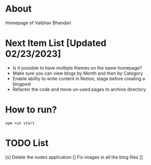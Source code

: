 # About
Homepage of Vaibhav Bhandari

# Next Item List [Updated 02/23/2023]
* Is it possible to have multiple themes on the same homepage?
* Make sure you can view blogs by Month and then by Category
* Enable ability to write content in Notion, stage before creating a blogpost
* Refactor the code and move un-used pages to archive directory

# How to run?
```
npm run start
```

# TODO List
[x] Delete the nodes application
[] Fix images in all the blog files
[]